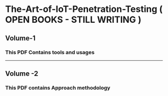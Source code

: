 # The-Art-of-IoT-Penetration-Testing ( OPEN BOOKS - STILL WRITING )

## Volume-1

### This PDF Contains tools and usages 

****************************************************************************************************************************************************************

## Volume -2 

### This  PDF contains Approach methodology
